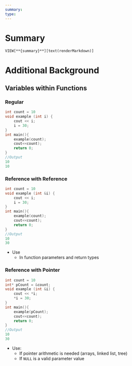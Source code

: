 ```yaml
---
summary:
type: 
---
```

# Summary
`VIEW[**{summary}**][text(renderMarkdown)]`
# Additional Background
## Variables within Functions
### Regular
```cpp
int count = 10
void example (int i) {
	cout << i;
	i = 30;
}
int main(){
	example(count);
	cout<<count);
	return 0;
}
//Output
10
10
```

### Reference with Reference
```cpp
int count = 10
void example (int &i) {
	cout << i;
	i = 30;
}
int main(){
	example(count);
	cout<<count);
	return 0;
}
//Output
10
30
```
- Use
	- In function parameters and return types

### Reference with Pointer
```cpp
int count = 10
int* pCount = &count;
void example (int &i) {
	cout << *i;
	*i = 30;
}
int main(){
	example(pCount);
	cout<<count);
	return 0;
}
//Output
10
30
```
- Use:
	- If pointer arithmetic is needed (arrays, linked list, tree)
	- If `NULL` is a valid parameter value
